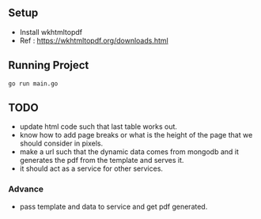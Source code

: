 ## Setup

- Install wkhtmltopdf
- Ref : https://wkhtmltopdf.org/downloads.html

## Running Project

```
go run main.go
```

## TODO

- update html code such that last table works out.
- know how to add page breaks or what is the height of the page that we should consider in pixels.
- make a url such that the dynamic data comes from mongodb and it generates the pdf from the template and serves it.
- it should act as a service for other services.

### Advance

- pass template and data to service and get pdf generated.